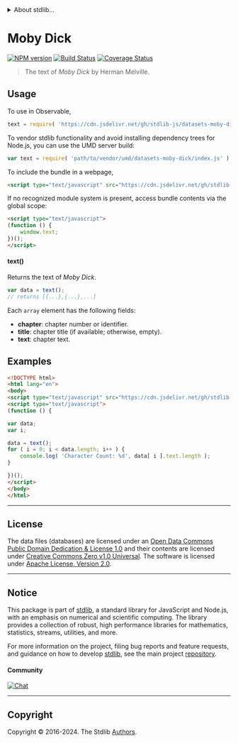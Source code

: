 <!--

@license Apache-2.0

Copyright (c) 2018 The Stdlib Authors.

Licensed under the Apache License, Version 2.0 (the "License");
you may not use this file except in compliance with the License.
You may obtain a copy of the License at

   http://www.apache.org/licenses/LICENSE-2.0

Unless required by applicable law or agreed to in writing, software
distributed under the License is distributed on an "AS IS" BASIS,
WITHOUT WARRANTIES OR CONDITIONS OF ANY KIND, either express or implied.
See the License for the specific language governing permissions and
limitations under the License.

-->


<details>
  <summary>
    About stdlib...
  </summary>
  <p>We believe in a future in which the web is a preferred environment for numerical computation. To help realize this future, we've built stdlib. stdlib is a standard library, with an emphasis on numerical and scientific computation, written in JavaScript (and C) for execution in browsers and in Node.js.</p>
  <p>The library is fully decomposable, being architected in such a way that you can swap out and mix and match APIs and functionality to cater to your exact preferences and use cases.</p>
  <p>When you use stdlib, you can be absolutely certain that you are using the most thorough, rigorous, well-written, studied, documented, tested, measured, and high-quality code out there.</p>
  <p>To join us in bringing numerical computing to the web, get started by checking us out on <a href="https://github.com/stdlib-js/stdlib">GitHub</a>, and please consider <a href="https://opencollective.com/stdlib">financially supporting stdlib</a>. We greatly appreciate your continued support!</p>
</details>

# Moby Dick

[![NPM version][npm-image]][npm-url] [![Build Status][test-image]][test-url] [![Coverage Status][coverage-image]][coverage-url] <!-- [![dependencies][dependencies-image]][dependencies-url] -->

> The text of _Moby Dick_ by Herman Melville.

<section class="intro">

</section>

<!-- /.intro -->



<section class="usage">

## Usage

To use in Observable,

```javascript
text = require( 'https://cdn.jsdelivr.net/gh/stdlib-js/datasets-moby-dick@umd/browser.js' )
```

To vendor stdlib functionality and avoid installing dependency trees for Node.js, you can use the UMD server build:

```javascript
var text = require( 'path/to/vendor/umd/datasets-moby-dick/index.js' )
```

To include the bundle in a webpage,

```html
<script type="text/javascript" src="https://cdn.jsdelivr.net/gh/stdlib-js/datasets-moby-dick@umd/browser.js"></script>
```

If no recognized module system is present, access bundle contents via the global scope:

```html
<script type="text/javascript">
(function () {
    window.text;
})();
</script>
```

#### text()

Returns the text of _Moby Dick_.

```javascript
var data = text();
// returns [{...},{...},...]
```

Each `array` element has the following fields:

-   **chapter**: chapter number or identifier.
-   **title**: chapter title (if available; otherwise, empty).
-   **text**: chapter text.

</section>

<!-- /.usage -->

<section class="examples">

## Examples

<!-- TODO: better example. Possibly with Markov Model text generation. -->

<!-- eslint no-undef: "error" -->

```html
<!DOCTYPE html>
<html lang="en">
<body>
<script type="text/javascript" src="https://cdn.jsdelivr.net/gh/stdlib-js/datasets-moby-dick@umd/browser.js"></script>
<script type="text/javascript">
(function () {

var data;
var i;

data = text();
for ( i = 0; i < data.length; i++ ) {
    console.log( 'Character Count: %d', data[ i ].text.length );
}

})();
</script>
</body>
</html>
```

</section>

<!-- /.examples -->



<!-- <license> -->

* * *

## License

The data files (databases) are licensed under an [Open Data Commons Public Domain Dedication & License 1.0][pddl-1.0] and their contents are licensed under [Creative Commons Zero v1.0 Universal][cc0]. The software is licensed under [Apache License, Version 2.0][apache-license].

<!-- </license> -->

<!-- Section for related `stdlib` packages. Do not manually edit this section, as it is automatically populated. -->

<section class="related">

</section>

<!-- /.related -->

<!-- Section for all links. Make sure to keep an empty line after the `section` element and another before the `/section` close. -->


<section class="main-repo" >

* * *

## Notice

This package is part of [stdlib][stdlib], a standard library for JavaScript and Node.js, with an emphasis on numerical and scientific computing. The library provides a collection of robust, high performance libraries for mathematics, statistics, streams, utilities, and more.

For more information on the project, filing bug reports and feature requests, and guidance on how to develop [stdlib][stdlib], see the main project [repository][stdlib].

#### Community

[![Chat][chat-image]][chat-url]

---

## Copyright

Copyright &copy; 2016-2024. The Stdlib [Authors][stdlib-authors].

</section>

<!-- /.stdlib -->

<!-- Section for all links. Make sure to keep an empty line after the `section` element and another before the `/section` close. -->

<section class="links">

[npm-image]: http://img.shields.io/npm/v/@stdlib/datasets-moby-dick.svg
[npm-url]: https://npmjs.org/package/@stdlib/datasets-moby-dick

[test-image]: https://github.com/stdlib-js/datasets-moby-dick/actions/workflows/test.yml/badge.svg?branch=main
[test-url]: https://github.com/stdlib-js/datasets-moby-dick/actions/workflows/test.yml?query=branch:main

[coverage-image]: https://img.shields.io/codecov/c/github/stdlib-js/datasets-moby-dick/main.svg
[coverage-url]: https://codecov.io/github/stdlib-js/datasets-moby-dick?branch=main

<!--

[dependencies-image]: https://img.shields.io/david/stdlib-js/datasets-moby-dick.svg
[dependencies-url]: https://david-dm.org/stdlib-js/datasets-moby-dick/main

-->

[chat-image]: https://img.shields.io/gitter/room/stdlib-js/stdlib.svg
[chat-url]: https://app.gitter.im/#/room/#stdlib-js_stdlib:gitter.im

[stdlib]: https://github.com/stdlib-js/stdlib

[stdlib-authors]: https://github.com/stdlib-js/stdlib/graphs/contributors

[cli-section]: https://github.com/stdlib-js/datasets-moby-dick#cli
[cli-url]: https://github.com/stdlib-js/datasets-moby-dick/tree/cli
[@stdlib/datasets-moby-dick]: https://github.com/stdlib-js/datasets-moby-dick/tree/main

[umd]: https://github.com/umdjs/umd
[es-module]: https://developer.mozilla.org/en-US/docs/Web/JavaScript/Guide/Modules

[deno-url]: https://github.com/stdlib-js/datasets-moby-dick/tree/deno
[deno-readme]: https://github.com/stdlib-js/datasets-moby-dick/blob/deno/README.md
[umd-url]: https://github.com/stdlib-js/datasets-moby-dick/tree/umd
[umd-readme]: https://github.com/stdlib-js/datasets-moby-dick/blob/umd/README.md
[esm-url]: https://github.com/stdlib-js/datasets-moby-dick/tree/esm
[esm-readme]: https://github.com/stdlib-js/datasets-moby-dick/blob/esm/README.md
[branches-url]: https://github.com/stdlib-js/datasets-moby-dick/blob/main/branches.md

[pddl-1.0]: http://opendatacommons.org/licenses/pddl/1.0/

[cc0]: https://creativecommons.org/publicdomain/zero/1.0

[apache-license]: https://www.apache.org/licenses/LICENSE-2.0

[ndjson]: http://specs.frictionlessdata.io/ndjson/

</section>

<!-- /.links -->
